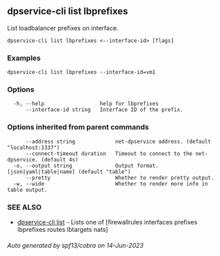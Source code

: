 ## dpservice-cli list lbprefixes

List loadbalancer prefixes on interface.

```
dpservice-cli list lbprefixes <--interface-id> [flags]
```

### Examples

```
dpservice-cli list lbprefixes --interface-id=vm1
```

### Options

```
  -h, --help                  help for lbprefixes
      --interface-id string   Interface ID of the prefix.
```

### Options inherited from parent commands

```
      --address string             net-dpservice address. (default "localhost:1337")
      --connect-timeout duration   Timeout to connect to the net-dpservice. (default 4s)
  -o, --output string              Output format. [json|yaml|table|name] (default "table")
      --pretty                     Whether to render pretty output.
  -w, --wide                       Whether to render more info in table output.
```

### SEE ALSO

* [dpservice-cli list](dpservice-cli_list.md)	 - Lists one of [firewallrules interfaces prefixes lbprefixes routes lbtargets nats]

###### Auto generated by spf13/cobra on 14-Jun-2023
